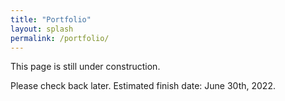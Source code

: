 ```yaml
---
title: "Portfolio"
layout: splash
permalink: /portfolio/
---
```


This page is still under construction.

Please check back later. Estimated finish date: June 30th, 2022.